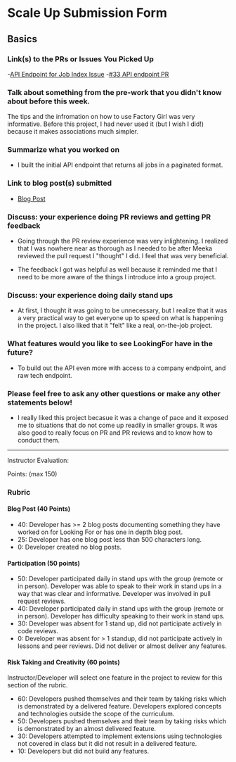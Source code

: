 # Scale Up Submission Form

## Basics

### Link(s) to the PRs or Issues You Picked Up
-[API Endpoint for Job Index Issue](https://github.com/LookingForMe/lookingfor/issues/15)
-[#33 API endpoint PR](https://github.com/LookingForMe/lookingfor/pull/33)

### Talk about something from the pre-work that you didn't know about before this week.
The tips and the infromation on how to use Factory Girl was very informative.
Before this project, I had never used it (but I wish I did!) because it makes
associations much simpler.

### Summarize what you worked on
- I built the initial API endpoint that returns all jobs in a paginated format.

### Link to blog post(s) submitted
- [Blog Post](https://medium.com/@rjohnson4444/building-a-paginated-api-7b4f22629b0b#.ebf0go4gd)

### Discuss: your experience doing PR reviews and getting PR feedback
- Going through the PR review experience was very inlightening. I realized that I was
  nowhere near as thorough as I needed to be after Meeka reviewed the pull request I
  "thought" I did. I feel that was very beneficial.

- The feedback I got was helpful as well because it reminded me that I need to be
  more aware of the things I introduce into a group project.

### Discuss: your experience doing daily stand ups
- At first, I thought it was going to be unnecessary, but I realize that it was a very
  practical way to get everyone up to speed on what is happening in the project. I also
  liked that it "felt" like a real, on-the-job project.

### What features would you like to see LookingFor have in the future?
- To build out the API even more with access to a company endpoint, and raw tech endpoint.

### Please feel free to ask any other questions or make any other statements below!
- I really liked this project becasue it was a change of pace and it exposed me to situations
  that do not come up readily in smaller groups. It was also good to really focus on PR and PR
  reviews and to know how to conduct them.

-----

Instructor Evaluation:

Points: (max 150)

### Rubric

#### Blog Post (40 Points)
  * 40: Developer has >= 2 blog posts documenting something they have worked on for Looking For or has one in depth blog post.
  * 25: Developer has one blog post less than 500 characters long.
  * 0: Developer created no blog posts.

#### Participation (50 points)
  * 50: Developer participated daily in stand ups with the group (remote or in person). Developer was able to speak to their work in stand ups in a way that was clear and informative. Developer was involved in pull request reviews.
  * 40: Developer participated daily in stand ups with the group (remote or in person). Developer has difficulty speaking to their work in stand ups.
  * 30: Developer was absent for 1 stand up, did not participate actively in code reviews.
  * 0: Developer was absent for > 1 standup, did not participate actively in lessons and peer reviews. Did not deliver or almost deliver any features.

#### Risk Taking and Creativity (60 points)

Instructor/Developer will select one feature in the project to review for this section of the rubric.

  * 60: Developers pushed themselves and their team by taking risks which is demonstrated by a delivered feature. Developers explored concepts and technologies outside the scope of the curriculum.
  * 50: Developers pushed themselves and their team by taking risks which is demonstrated by an almost delivered feature.
  * 30: Developers attempted to implement extensions using technologies not covered in class but it did not result in a delivered feature.
  * 10: Developers but did not build any features.
